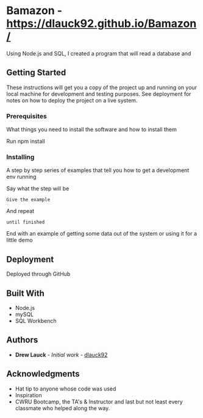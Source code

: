 # Bamazon - https://dlauck92.github.io/Bamazon/

Using Node.js and SQL, I created a program that will read a database and 

## Getting Started

These instructions will get you a copy of the project up and running on your local machine for development and testing purposes. See deployment for notes on how to deploy the project on a live system.

### Prerequisites

What things you need to install the software and how to install them

Run npm install

### Installing

A step by step series of examples that tell you how to get a development env running

Say what the step will be

```
Give the example
```

And repeat

```
until finished
```

End with an example of getting some data out of the system or using it for a little demo

## Deployment

Deployed through GitHub

## Built With

* Node.js
* mySQL
* SQL Workbench

## Authors

* **Drew Lauck** - *Initial work* - [dlauck92](https://github.com/dlauck92)

## Acknowledgments

* Hat tip to anyone whose code was used
* Inspiration
* CWRU Bootcamp, the TA's & Instructor and last but not least every classmate who helped along the way.
